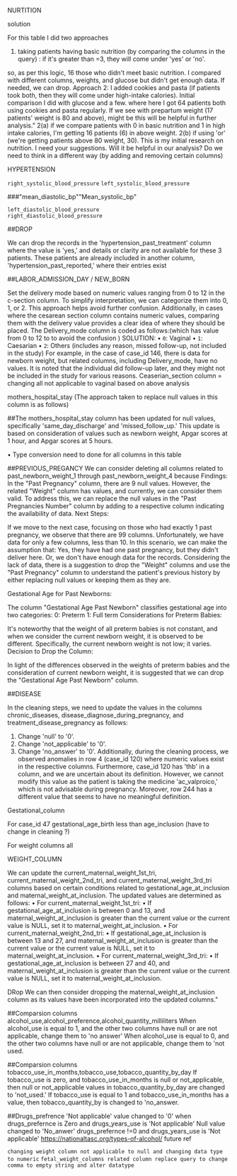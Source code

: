 NURTITION 

solution

For this table I did two approaches 
1.	taking patients having basic nutrition (by comparing the columns in the query) : if it's greater than =3, they will come under 'yes' or 'no'.

so, as per this logic, 16 those who didn't meet basic nutrition. I compared with different columns, weights, and glucose but didn't get enough data. If needed, we can drop.
Approach 2: I added cookies and pasta (if patients took both, then they will come under high-intake calories). Initial comparison I did with glucose and a few.
where here I got 64 patients both using cookies and pasta regularly. If we see with prepartum weight (17 patients' weight is 80 and above), might be this will be helpful in further analysis."
2(a)   if we compare patients with 0 in basic nutrition and 1 in high intake calories, I'm getting 16    			patients (6) in above weight.
2(b)    if using 'or' (we're getting patients above 80 weight, 30).
This is my initial research on nutrition. I need your suggestions. Will it be helpful in our analysis? Do we need to think in a different way (by adding and removing certain columns)



HYPERTENSION

`right_systolic_blood_pressure` 
`left_systolic_blood_pressure`	                                                   

###"mean_diastolic_bp""Mean_systolic_bp"

`left_diastolic_blood_pressure`     
`right_diastolic_blood_pressure	`


##DROP  

We can drop the records in the 'hypertension_past_treatment' column where the value is 'yes,' and details or clarity are not available for these 3 patients. These patients are already included in another column, 'hypertension_past_reported,' where their entries exist



##LABOR_ADMISSION_DAY / NEW_BORN   
 
Set the delivery mode based on numeric values ranging from 0 to 12 in the c-section column. To simplify interpretation, we can categorize them into 0, 1, or 2. This approach helps avoid further confusion. Additionally, in cases where the cesarean section column contains numeric values, comparing them with the delivery value provides a clear idea of where they should be placed.
The Delivery_mode column is coded as follows:(which has value from 0 to 12 to to avoid the confusion )
SOLUTION:
•	`0`: Vaginal
•	`1`: Caesarian
•	`2`: Others (includes any reason, missed follow-up, not included in the study)
For example, in the case of case_id 146, there is data for newborn weight, but related columns, including Delivery_mode, have no values. It is noted that the individual did follow-up later, and they might not be included in the study for various reasons.
Ceaserian_section column = changing all not applicable to vaginal based on above analysis

mothers_hospital_stay (The approach taken to replace null values in this column is as follows)


##The mothers_hospital_stay column has been updated for null values, specifically 'same_day_discharge' and 'missed_follow_up.' This update is based on consideration of values such as newborn weight, Apgar scores at 1 hour, and Apgar scores at 5 hours.

•	Type conversion need to done for all columns in this table 


##PREVIOUS_PREGANCY 
We can consider deleting all columns related to past_newborn_weight_1 through past_newborn_weight_4 because
Findings:
In the "Past Pregnancy" column, there are 9 null values. However, the related "Weight" column has values, and currently, we can consider them valid. To address this, we can replace the null values in the "Past Pregnancies Number" column by adding to a respective column indicating the availability of data.
Next Steps:

If we move to the next case, focusing on those who had exactly 1 past pregnancy, we observe that there are 99 columns. Unfortunately, we have data for only a few columns, less than 10. In this scenario, we can make the assumption that:
Yes, they have had one past pregnancy, but they didn't deliver here.
Or, we don't have enough data for the records.
Considering the lack of data, there is a suggestion to drop the "Weight" columns and use the "Past Pregnancy" column to understand the patient's previous history by either replacing null values or keeping them as they are.

Gestational Age for Past Newborns:

The column "Gestational Age Past Newborn" classifies gestational age into two categories:
0: Preterm
1: Full term
Considerations for Preterm Babies:

It's noteworthy that the weight of all preterm babies is not constant, and when we consider the current newborn weight, it is observed to be different. Specifically, the current newborn weight is not low; it varies.
Decision to Drop the Column:

In light of the differences observed in the weights of preterm babies and the consideration of current newborn weight, it is suggested that we can drop the "Gestational Age Past Newborn" column.

##DISEASE

In the cleaning steps, we need to update the values in the columns chronic_diseases, disease_diagnose_during_pregnancy, and treatment_disease_pregnancy as follows:
1.	Change 'null' to '0'.
2.	Change 'not_applicable' to '0'.
3.	Change 'no_answer' to '0'.
Additionally, during the cleaning process, we observed anomalies in row 4 (case_id 120) where numeric values exist in the respective columns. Furthermore, case_id 120 has 'thb' in a column, and we are uncertain about its definition. However, we cannot modify this value as the patient is taking the medicine 'ac_valproico,' which is not advisable during pregnancy.
Moreover, row 244 has a different value that seems to have no meaningful definition.

Gestational_column 

For case_id 47 gestational_age_birth less than age_inclusion (have to change in cleaning ?)

For weight columns all


WEIGHT_COLUMN

We can update the current_maternal_weight_1st_tri, current_maternal_weight_2nd_tri, and current_maternal_weight_3rd_tri columns based on certain conditions related to gestational_age_at_inclusion and maternal_weight_at_inclusion. The updated values are determined as follows:
•	For current_maternal_weight_1st_tri:
•	If gestational_age_at_inclusion is between 0 and 13, and maternal_weight_at_inclusion is greater than the current value or the current value is NULL, set it to maternal_weight_at_inclusion.
•	For current_maternal_weight_2nd_tri:
•	If gestational_age_at_inclusion is between 13 and 27, and maternal_weight_at_inclusion is greater than the current value or the current value is NULL, set it to maternal_weight_at_inclusion.
•	For current_maternal_weight_3rd_tri:
•	If gestational_age_at_inclusion is between 27 and 40, and maternal_weight_at_inclusion is greater than the current value or the current value is NULL, set it to maternal_weight_at_inclusion.

DRop
We can then consider dropping the maternal_weight_at_inclusion column as its values have been incorporated into the updated columns."


##Comparsion columns 
alcohol_use,alcohol_preference,alcohol_quantity_milliliters
When alcohol_use is equal to 1, and the other two columns have null or are not applicable, change them to 'no answer’
When alcohol_use is equal to 0, and the other two columns have null or are not applicable, change them to 'not used.


##Comparsion columns 
tobacco_use_in_months,tobacco_use,tobacco_quantity_by_day
If tobacco_use is zero, and tobacco_use_in_months is null or not_applicable, then null or not_applicable values in tobacco_quantity_by_day are changed to 'not_used.' If tobacco_use is equal to 1 and tobacco_use_in_months has a value, then tobacco_quantity_by is changed to 'no_answer.


##Drugs_prefrence 
'Not applicable' value changed to '0' when drugs_prefernce is Zero and drugs_years_use is 'Not applicable'
Null value changed to 'No_anwer' drugs_prefernce !=0 and drugs_years_use is 'Not applicable' 
https://nationaltasc.org/types-of-alcohol/
future ref

`changing weight column not applicable to null and changing data type to numeric`
`fetal_weight_columns related column replace query to change comma to empty string and alter datatype`


